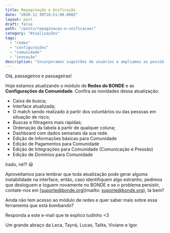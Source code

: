 ```yaml
---
title: Repaginação e Unificação
date: "2020-11-30T16:51:00.000Z"
layout: post
draft: false
path: "/posts/repaginacao-e-unificacao/"
category: "Atualizações"
tags:
  - "redes"
  - "configurações"
  - "comunidade"
  - "inovação"
description: "Incorporamos sugestões de usuários e ampliamos as possibilidades de customização no módulo de redes. E com o objetivo de unificar a experiência do usuário, ao gerenciar sua comunidade, encontrará uma interface mais simples e auto explicativa."
---
```


Olá, passageiros e passageiras!

Hoje estamos atualizando o módulo de **Redes do BONDE** e as **Configurações da Comunidade**. Confira as novidades dessa atualização:

* Caixa de busca;
* Interface atualizada;
* O match sendo realizado à partir dos voluntários ou das pessoas em situação de risco;
* Buscas e filtragens mais rápidas;
* Ordenação da tabela à partir de qualquer coluna;
* Dashboard com dados semanais da sua rede.
* Edição de Informações básicas para Comunidade
* Edição de Pagamentos para Comunidade
* Edição de Integrações para Comunidade (Comunicação e Pressão)
* Edição de Domínios para Comunidade

Irado, né?! 😃

Aproveitamos para lembrar que toda atualização pode gerar alguma instabilidade na interface, então, caso identifiquem algo estranho, pedimos que desloguem e loguem novamente no BONDE e se o problema persistir, contate-nos em [suporte@bonde.org](mailto: suporte@bonde.org), tá bem? 

Ainda não tem acesso ao módulo de redes e quer saber mais sobre essa ferramenta que está bombando? 

Responda a este e-mail que te explico tudinho <3

Um grande abraço da Leca, Tayná, Lucas, Talita, Viviane e Igor. 
